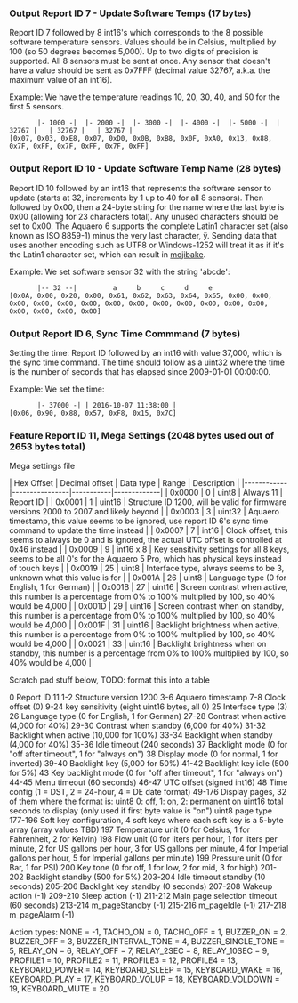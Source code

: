 ### Output Report ID 7 - Update Software Temps (17 bytes)

Report ID 7 followed by 8 int16's which corresponds to the 8 possible software temperature sensors. Values should be in Celsius, multiplied by 100 (so 50 degrees becomes 5,000). Up to two digits of precision is supported. All 8 sensors must be sent at once. Any sensor that doesn't have a value should be sent as 0x7FFF (decimal value 32767, a.k.a. the maximum value of an int16).

Example: We have the temperature readings 10, 20, 30, 40, and 50 for the first 5 sensors.

```
       |- 1000 -|  |- 2000 -|  |- 3000 -|  |- 4000 -|  |- 5000 -|  | 32767 |   | 32767 |   | 32767 |
[0x07, 0x03, 0xE8, 0x07, 0xD0, 0x0B, 0xB8, 0x0F, 0xA0, 0x13, 0x88, 0x7F, 0xFF, 0x7F, 0xFF, 0x7F, 0xFF]
```

### Output Report ID 10 - Update Software Temp Name (28 bytes)

Report ID 10 followed by an int16 that represents the software sensor to update (starts at 32, increments by 1 up to 40 for all 8 sensors). Then followed by 0x00, then a 24-byte string for the name where the last byte is 0x00 (allowing for 23 characters total). Any unused characters should be set to 0x00. The Aquaero 6 supports the complete Latin1 character set (also known as ISO 8859-1) minus the very last character, ÿ. Sending data that uses another encoding such as UTF8 or Windows-1252 will treat it as if it's the Latin1 character set, which can result in [mojibake](https://en.wikipedia.org/wiki/Mojibake).

Example: We set software sensor 32 with the string 'abcde':

```
       |-- 32 --|         a     b     c     d     e
[0x0A, 0x00, 0x20, 0x00, 0x61, 0x62, 0x63, 0x64, 0x65, 0x00, 0x00, 0x00, 0x00, 0x00, 0x00, 0x00, 0x00, 0x00, 0x00, 0x00, 0x00, 0x00, 0x00, 0x00, 0x00, 0x00]
```

### Output Report ID 6, Sync Time Commmand (7 bytes)

Setting the time: Report ID followed by an int16 with value 37,000, which is the sync time command. The time should follow as a uint32 where the time is the number of seconds that has elapsed since 2009-01-01 00:00:00.

Example: We set the time:

```
       |- 37000 -| | 2016-10-07 11:38:00 |
[0x06, 0x90, 0x88, 0x57, 0xF8, 0x15, 0x7C]
```

### Feature Report ID 11, Mega Settings (2048 bytes used out of 2653 bytes total)

Mega settings file

| Hex Offset | Decimal offset | Data type | Range | Description |
|------------|----------------|-----------|-------------|
| 0x0000 | 0 | uint8 | Always 11 | Report ID |
| 0x0001 | 1 | uint16 | Structure ID 1200, will be valid for firmware versions 2000 to 2007 and likely beyond |
| 0x0003 | 3 | uint32 | Aquaero timestamp, this value seems to be ignored, use report ID 6's sync time command to update the time instead |
| 0x0007 | 7 | int16 | Clock offset, this seems to always be 0 and is ignored, the actual UTC offset is controlled at 0x46 instead |
| 0x0009 | 9 | int16 x 8 | Key sensitivity settings for all 8 keys, seems to be all 0's for the Aquaero 5 Pro, which has physical keys instead of touch keys |
| 0x0019 | 25 | uint8 | Interface type, always seems to be 3, unknown what this value is for |
| 0x001A | 26 | uint8 | Language type (0 for English, 1 for German) |
| 0x001B | 27 | uint16 | Screen contrast when active, this number is a percentage from 0% to 100% multiplied by 100, so 40% would be 4,000 |
| 0x001D | 29 | uint16 | Screen contrast when on standby, this number is a percentage from 0% to 100% multiplied by 100, so 40% would be 4,000 |
| 0x001F | 31 | uint16 | Backlight brightness when active, this number is a percentage from 0% to 100% multiplied by 100, so 40% would be 4,000 |
| 0x0021 | 33 | uint16 | Backlight brightness when on standby, this number is a percentage from 0% to 100% multiplied by 100, so 40% would be 4,000 |


Scratch pad stuff below, TODO: format this into a table

0 Report ID 11
1-2 Structure version 1200
3-6 Aquaero timestamp
7-8 Clock offset (0)
9-24 key sensitivity (eight uint16 bytes, all 0)
25 Interface type (3)
26 Language type (0 for English, 1 for German)
27-28 Contrast when active (4,000 for 40%)
29-30 Contrast when standby (6,000 for 40%)
31-32 Backlight when active (10,000 for 100%)
33-34 Backlight when standby (4,000 for 40%)
35-36 Idle timeout (240 seconds)
37 Backlight mode (0 for "off after timeout", 1 for "always on")
38 Display mode (0 for normal, 1 for inverted)
39-40 Backlight key (5,000 for 50%)
41-42 Backlight key idle (500 for 5%)
43 Key backlight mode (0 for "off after timeout", 1 for "always on")
44-45 Menu timeout (60 seconds)
46-47 UTC offset (signed int16)
48 Time config (1 = DST, 2 = 24-hour, 4 = DE date format)
49-176 Display pages, 32 of them where the format is:
  uint8 0: off, 1: on, 2: permanent on
  uint16 total seconds to display (only used if first byte value is "on")
  uint8 page type
177-196 Soft key configuration, 4 soft keys where each soft key is a 5-byte array (array values TBD)
197 Temperature unit (0 for Celsius, 1 for Fahrenheit, 2 for Kelvin)
198 Flow unit (0 for liters per hour, 1 for liters per minute, 2 for US gallons per hour, 3 for US gallons per minute, 4 for Imperial gallons per hour, 5 for Imperial gallons per minute)
199 Pressure unit (0 for Bar, 1 for PSI)
200 Key tone (0 for off, 1 for low, 2 for mid, 3 for high)
201-202 Backlight standby (500 for 5%)
203-204 Idle timeout standby (10 seconds)
205-206 Backlight key standby (0 seconds)
207-208 Wakeup action (-1)
209-210 Sleep action (-1)
211-212 Main page selection timeout (60 seconds)
213-214 m_pageStandby (-1)
215-216 m_pageIdle (-1)
217-218 m_pageAlarm (-1)

Action types:
	NONE = -1,
	TACHO_ON = 0,
	TACHO_OFF = 1,
	BUZZER_ON = 2,
	BUZZER_OFF = 3,
	BUZZER_INTERVAL_TONE = 4,
	BUZZER_SINGLE_TONE = 5,
	RELAY_ON = 6,
	RELAY_OFF = 7,
	RELAY_2SEC = 8,
	RELAY_10SEC = 9,
	PROFILE1 = 10,
	PROFILE2 = 11,
	PROFILE3 = 12,
	PROFILE4 = 13,
	KEYBOARD_POWER = 14,
	KEYBOARD_SLEEP = 15,
	KEYBOARD_WAKE = 16,
	KEYBOARD_PLAY = 17,
	KEYBOARD_VOLUP = 18,
	KEYBOARD_VOLDOWN = 19,
	KEYBOARD_MUTE = 20
